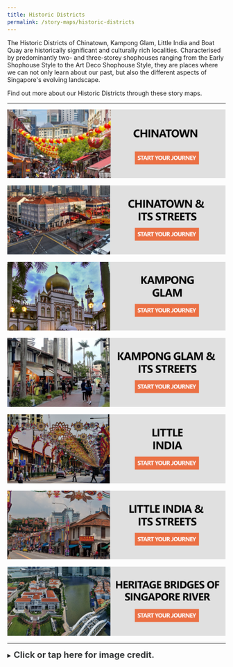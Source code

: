 ```yaml
---
title: Historic Districts
permalink: /story-maps/historic-districts
---
```

The Historic Districts of Chinatown, Kampong Glam, Little India and Boat Quay are historically significant and culturally rich localities. Characterised by predominantly two- and three-storey shophouses ranging from the Early Shophouse Style to the Art Deco Shophouse Style, they are places where we can not only learn about our past, but also the different aspects of Singapore's evolving landscape.

Find out more about our Historic Districts through these story maps.

______

[![Chinatown-Landmarks Story Map](/images/storymap-image-chinatown.png)](/resource-room/story-maps/chinatown)

[![Chinatown-Streets Story Map](/images/storymap-image-chinatown-streets.png)](/resource-room/story-maps/streets-chinatown) 

[![Kampong-Glam-Landmarks Story Map](/images/storymap-image-kampong-glam.png)](/resource-room/story-maps/kampong-glam)

[![Kampong-Glam-Streets Story Map](/images/storymap-image-kampong-glam-streets.png)](/resource-room/story-maps/streets-kampong-glam)

[![Little-India-Landmarks Story Map](/images/storymap-image-little-india.png)](/resource-room/story-maps/little-india)

[![Little-India-Streets Story Map](/images/storymap-image-little-india-streets.png)](/resource-room/story-maps/streets-little-india)

[![Singapore-River-Bridges Story Map](/images/storymap-image-bridges-singapore-river-1.png)](/resource-room/story-maps/bridges-singapore-river)

_______

<details>
<summary><span style="font-weight: 700; font-size: 20px; font-style: normal; color:#353839">Click or tap here for image credit.</span></summary>
<br>	
<span style="font-weight: 400; font-size: 20px; font-style: normal; color:#778899">1. Chinatown photo by Marco Verch Professional Photographer via Flickr
<br>2. Chinatown streets photo by William Cho via Flickr
<br>3. Kampong Glam photo by Erwin Soo [CC BY 2.0]
<br>4. Kampong Glam streets photo by Fabio Achilli [CC BY 2.0]
<br>5. Little India photo by Zairon  [CC BY 4.0]
<br>6. Little India streets photo by KimonBerlin [CC BY 2.0]
<br>7. Singapore River bridges photo by William Cho [CC BY 2.0]
</span>
	
</details>
